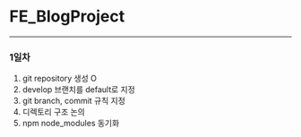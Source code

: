 # FE_BlogProject

---
### 1일차
1. git repository 생성 O
2. develop 브랜치를 default로 지정 
3. git branch, commit 규칙 지정 
4. 디렉토리 구조 논의
5. npm node_modules 동기화

